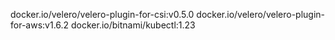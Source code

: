 docker.io/velero/velero-plugin-for-csi:v0.5.0
docker.io/velero/velero-plugin-for-aws:v1.6.2
docker.io/bitnami/kubectl:1.23